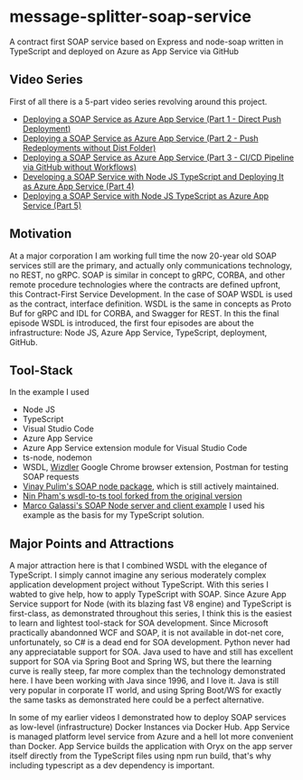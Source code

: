 # message-splitter-soap-service
A contract first SOAP service based on Express and node-soap written in TypeScript and deployed on Azure as App Service via GitHub
## Video Series
First of all there is a 5-part video series revolving around this project.
- [Deploying a SOAP Service as Azure App Service (Part 1 - Direct Push Deployment)](https://youtu.be/a-Xb1ou2SVY)
- [Deploying a SOAP Service as Azure App Service (Part 2 - Push Redeployments without Dist Folder)](https://youtu.be/6d9ZyXaN_G8)
- [Deploying a SOAP Service as Azure App Service (Part 3 - CI/CD Pipeline via GitHub without Workflows)](https://youtu.be/Wntdpzegdp4)
- [Developing a SOAP Service with Node JS TypeScript and Deploying It as Azure App Service (Part 4)](https://youtu.be/UNEVOctGbsw)
- [Deploying a SOAP Service with Node JS TypeScript as Azure App Service (Part 5)](https://youtu.be/To9yNFrVyvM)

## Motivation
At a major corporation I am working full time the now 20-year old SOAP services still are the primary, and actually only communications technology, no REST, no gRPC.
SOAP is similar in concept to gRPC, CORBA, and other remote procedure technologies where the contracts are defined upfront, this Contract-First Service Development. In the case of SOAP WSDL is used as the contract, interface definition. WSDL is the same in concepts as Proto Buf for gRPC and IDL for CORBA, and Swagger for REST.
In this the final episode WSDL is introduced, the first four episodes are about the infrastructure: Node JS, Azure App Service, TypeScript, deployment, GitHub.

## Tool-Stack
In the example I used 
- Node JS
- TypeScript
- Visual Studio Code
- Azure App Service
- Azure App Service extension module for Visual Studio Code
- ts-node, nodemon
- WSDL, [Wizdler](https://chrome.google.com/webstore/detail/wizdler/oebpmncolmhiapingjaagmapififiakb) Google Chrome browser extension, Postman for testing SOAP requests
- [Vinay Pulim's SOAP node package](https://github.com/vpulim/node-soap), which is still actively maintained.
- [Nin Pham's wsdl-to-ts tool forked from the original version](https://github.com/ReeganExE/node-soap-example)
- [Marco Galassi's SOAP Node server and client example](https://github.com/officer-rosmarino/node-soap-example) I used his example as the basis for my TypeScript solution.

## Major Points and Attractions
A major attraction here is that I combined WSDL with the elegance of TypeScript. I simply cannot imagine any serious moderately complex application development project without TypeScript. With this series I wabted to give help, how to apply TypeScript with SOAP. Since Azure App Service support for Node (with its blazing fast V8 engine) and TypeScript is first-class, as demonstrated throughout this series, I think this is the easiest to learn and lightest tool-stack for SOA development. Since Microsoft practically abandonned WCF and SOAP, it is not available in dot-net core, unfortunately, so C# is a dead end for SOA development. Python never had any appreciatable support for SOA. Java used to have and still has excellent support for SOA via Spring Boot and Spring WS, but there the learning curve is really steep, far more complex than the technology demonstrated here. I have been working with Java since 1996, and I love it. Java is still very popular in corporate IT world, and using Spring Boot/WS for exactly the same tasks as demonstrated here could be a perfect alternative.

In some of my earlier videos I demonstrated how to deploy SOAP services as low-level (infrastructure) Docker Instances via Docker Hub. App Service is managed platform level service from Azure and a hell lot more convenient than Docker. App Service builds the application with Oryx on the app server itself directly from the TypeScript files using npm run build, that's why including typescript as a dev dependency is important.


